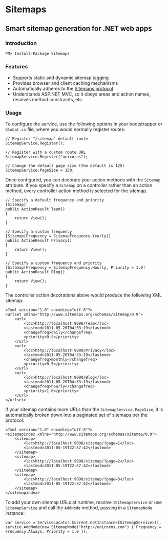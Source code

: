 # Sitemaps
## Smart sitemap generation for .NET web apps

### Introduction

    PM> Install-Package Sitemaps

### Features

* Supports static and dynamic sitemap tagging
* Provides browser and client caching mechanisms
* Automatically adheres to the [Sitemaps protocol](http://sitemaps.org)
* Understands ASP.NET MVC, so it obeys areas and action names, resolves method constraints, etc.

### Usage

To configure the service, use the following options in your bootstrapper or `Global.cs` file,
where you would normally register routes:

    // Register "/sitemap" default route
    SitemapService.Register();

    // Register with a custom route URL
    SitemapService.Register("unicorns");

    // Change the default page size (the default is 125)
    SitemapService.PageSize = 150;

Once configured, you can decorate your action methods with the `Sitemap` attribute.
If you specify a `Sitemap` on a controller rather than an action method, every controller
action method is selected for the sitemap.

    // Specify a default frequency and priority
    [Sitemap]
    public ActionResult Team()
    {
        return View();
    }
    
    // Specify a custom frequency
    [Sitemap(Frequency = SitemapFrequency.Yearly)]
    public ActionResult Privacy()
    {
        return View();
    }   

    // Specify a custom frequency and priority
    [Sitemap(Frequency = SitemapFrequency.Hourly, Priority = 1.0]
    public ActionResult Blog()
    {
        return View();
    }

The controller action decorations above would produce the following XML sitemap:

    <?xml version="1.0" encoding="utf-8"?>
    <urlset xmlns="http://www.sitemaps.org/schemas/sitemap/0.9">
        <url>
            <loc>http://localhost:9090/Team</loc>
            <lastmod>2011-05-20T04:33:19</lastmod>
            <changefreq>daily</changefreq>
            <priority>0.5</priority>
        </url>
        <url>
            <loc>http://localhost:9090/Privacy</loc>
            <lastmod>2011-05-20T04:33:19</lastmod>
            <changefreq>monthly</changefreq>
            <priority>0.5</priority>
        </url>
        <url>
            <loc>http://localhost:9090/Blog</loc>
            <lastmod>2011-05-20T04:33:19</lastmod>
            <changefreq>hourly</changefreq>
            <priority>1.0</priority>
        </url>
    </urlset>

If your sitemap contains more URLs than the `SitemapService.PageSize`, it is automatically
broken down into a paginated set of sitemaps per the protocol:
    
    <?xml version="1.0" encoding="utf-8"?>
    <sitemapindex xmlns="http://www.sitemaps.org/schemas/sitemap/0.9">
        <sitemap>
            <loc>http://localhost:9090/sitemap/?page=1</loc>
            <lastmod>2011-05-19T22:57:42</lastmod>
        </sitemap>
        <sitemap>
            <loc>http://localhost:9090/sitemap/?page=2</loc>
            <lastmod>2011-05-19T22:57:42</lastmod>
        </sitemap>
        <sitemap>
            <loc>http://localhost:9090/sitemap/?page=3</loc>
            <lastmod>2011-05-19T22:57:42</lastmod>
        </sitemap>
    </sitemapindex>

To add your own sitemap URLs at runtime, resolve `ISitemapService` or use `SitemapService`
and call the `AddNode` method, passing in a `SitemapNode` instance:

    var service = ServiceLocator.Current.GetInstance<ISitemapService>();
    service.AddNode(new SitemapNode("http://unicorns.com") { Frequency = Frequency.Always, Priority = 1.0 });
    
